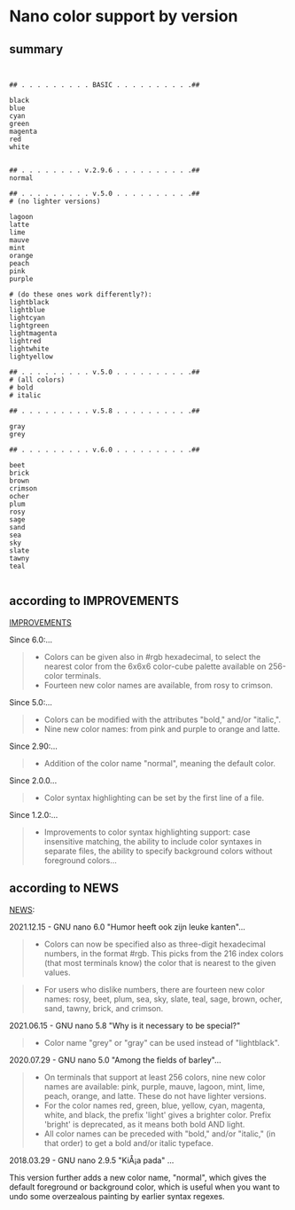 # Nano color support by version

## summary

```


## . . . . . . . . . BASIC . . . . . . . . . .##

black
blue
cyan
green
magenta
red
white


## . . . . . . . . v.2.9.6 . . . . . . . . . .##
normal

## . . . . . . . . . v.5.0 . . . . . . . . . .##
# (no lighter versions)

lagoon
latte
lime
mauve
mint
orange
peach
pink
purple

# (do these ones work differently?):
lightblack
lightblue
lightcyan
lightgreen
lightmagenta
lightred
lightwhite
lightyellow

## . . . . . . . . . v.5.0 . . . . . . . . . .##
# (all colors)
# bold
# italic

## . . . . . . . . . v.5.8 . . . . . . . . . .##

gray
grey

## . . . . . . . . . v.6.0 . . . . . . . . . .##

beet
brick
brown
crimson
ocher
plum
rosy
sage
sand
sea
sky
slate
tawny
teal


```

## according to IMPROVEMENTS

[IMPROVEMENTS](https://nano-editor.org/dist/latest/IMPROVEMENTS)

Since 6.0:...
>  - Colors can be given also in #rgb hexadecimal, to select the nearest color
    from the 6x6x6 color-cube palette available on 256-color terminals.
>  - Fourteen new color names are available, from rosy to crimson.

Since 5.0:...
>  - Colors can be modified with the attributes "bold," and/or "italic,".
>  - Nine new color names: from pink and purple to orange and latte.

Since 2.90:...
>  - Addition of the color name "normal", meaning the default color.

Since 2.0.0...
>  - Color syntax highlighting can be set by the first line of a file.

Since 1.2.0:...
>  - Improvements to color syntax highlighting support: case insensitive matching, the ability to include color syntaxes in separate files, the ability to specify background colors without foreground colors...

## according to NEWS

[NEWS](https://nano-editor.org/dist/latest/NEWS):

2021.12.15 - GNU nano 6.0 "Humor heeft ook zijn leuke kanten"...

> * Colors can now be specified also as three-digit hexadecimal numbers, in the format #rgb.  This picks from the 216 index colors (that most terminals know) the color that is nearest to the given values.

> * For users who dislike numbers, there are fourteen new color names: rosy, beet, plum, sea, sky, slate, teal, sage, brown, ocher, sand, tawny, brick, and crimson.

2021.06.15 - GNU nano 5.8 "Why is it necessary to be special?"

> * Color name "grey" or "gray" can be used instead of "lightblack".

2020.07.29 - GNU nano 5.0 "Among the fields of barley"...

> * On terminals that support at least 256 colors, nine new color names are available: pink, purple, mauve, lagoon, mint, lime, peach, orange, and latte.  These do not have lighter versions.
> * For the color names red, green, blue, yellow, cyan, magenta, white, and black, the prefix 'light' gives a brighter color. Prefix 'bright' is deprecated, as it means both bold AND light.
> * All color names can be preceded with "bold," and/or "italic," (in that order) to get a bold and/or italic typeface.

2018.03.29 - GNU nano 2.9.5 "KiÅ¡a pada" ...

This version further adds a new color name, "normal", which gives the default foreground or background color, which is useful when you want to undo some overzealous painting by earlier syntax regexes.












